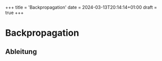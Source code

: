 +++
title = 'Backpropagation'
date = 2024-03-13T20:14:14+01:00
draft = true
+++

# Backpropagation
## Ableitung 
